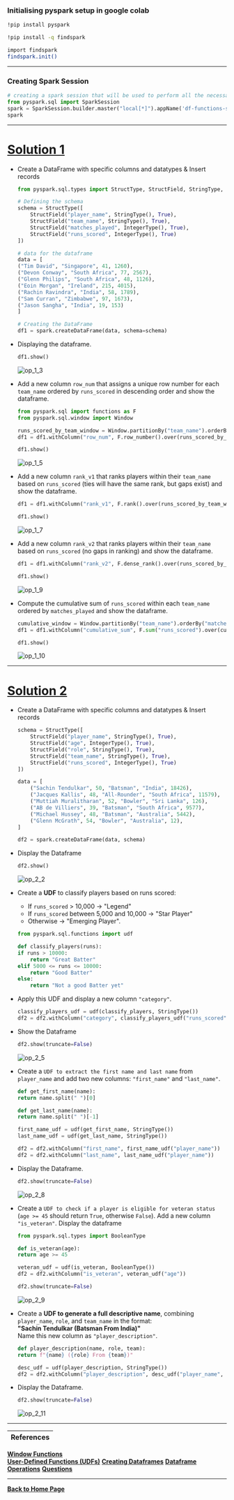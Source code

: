 ### Initialising pyspark setup in google colab
```bash
!pip install pyspark
```
```bash
!pip install -q findspark
```
```bash
import findspark
findspark.init()
```

---

### Creating Spark Session
```python
# creating a spark session that will be used to perform all the necessary task on Spark
from pyspark.sql import SparkSession
spark = SparkSession.builder.master("local[*]").appName('df-functions-solutions').getOrCreate()
spark
```

---

# [Solution 1]()

- Create a DataFrame with specific columns and datatypes & Insert records

    ```python
    from pyspark.sql.types import StructType, StructField, StringType, IntegerType

    # Defining the schema
    schema = StructType([
        StructField("player_name", StringType(), True),
        StructField("team_name", StringType(), True),
        StructField("matches_played", IntegerType(), True),
        StructField("runs_scored", IntegerType(), True)
    ])

    # data for the dataframe
    data = [
    ("Tim David", "Singapore", 41, 1260),
    ("Devon Conway", "South Africa", 77, 2567),
    ("Glenn Philips", "South Africa", 48, 1126),
    ("Eoin Morgan", "Ireland", 215, 4015),
    ("Rachin Ravindra", "India", 58, 1789),
    ("Sam Curran", "Zimbabwe", 97, 1673),
    ("Jason Sangha", "India", 19, 153)
    ]

    # Creating the DataFrame
    df1 = spark.createDataFrame(data, schema=schema)
    ```

- Displaying the dataframe.
    ```python
    df1.show()
    ```
    ![op_1_3](outputs/1_3.png)


- Add a new column `row_num` that assigns a unique row number for each `team_name` ordered by `runs_scored` in descending order and show the dataframe.
    ```python
    from pyspark.sql import functions as F
    from pyspark.sql.window import Window

    runs_scored_by_team_window = Window.partitionBy("team_name").orderBy(df1.runs_scored.desc())
    df1 = df1.withColumn("row_num", F.row_number().over(runs_scored_by_team_window))

    df1.show()
    ```

    ![op_1_5](outputs/1_5.png)

- Add a new column `rank_v1` that ranks players within their `team_name` based on `runs_scored` (ties will have the same rank, but gaps exist) and show the dataframe.
    ```python
    df1 = df1.withColumn("rank_v1", F.rank().over(runs_scored_by_team_window))

    df1.show()
    ```
    ![op_1_7](outputs/1_7.png)


- Add a new column `rank_v2` that ranks players within their `team_name` based on `runs_scored` (no gaps in ranking) and show the dataframe.
    ```python
    df1 = df1.withColumn("rank_v2", F.dense_rank().over(runs_scored_by_team_window))

    df1.show()
    ```
    ![op_1_9](outputs/1_9.png)

- Compute the cumulative sum of `runs_scored` within each `team_name` ordered by `matches_played` and show the dataframe.
    ```python
    cumulative_window = Window.partitionBy("team_name").orderBy("matches_played").rowsBetween(Window.unboundedPreceding, Window.currentRow)
    df1 = df1.withColumn("cumulative_sum", F.sum("runs_scored").over(cumulative_window))

    df1.show()
    ```
    ![op_1_10](outputs/1_10.png)


---

# [Solution 2](df-functions-exercise.md#exercise-2-user-defined-functions-udfs)

- Create a DataFrame with specific columns and datatypes & Insert records
    ```python
    schema = StructType([
        StructField("player_name", StringType(), True),
        StructField("age", IntegerType(), True),
        StructField("role", StringType(), True),
        StructField("team_name", StringType(), True),
        StructField("runs_scored", IntegerType(), True)
    ])

    data = [
        ("Sachin Tendulkar", 50, "Batsman", "India", 18426),
        ("Jacques Kallis", 48, "All-Rounder", "South Africa", 11579),
        ("Muttiah Muralitharan", 52, "Bowler", "Sri Lanka", 126),
        ("AB de Villiers", 39, "Batsman", "South Africa", 9577),
        ("Michael Hussey", 48, "Batsman", "Australia", 5442),
        ("Glenn McGrath", 54, "Bowler", "Australia", 12),
    ]

    df2 = spark.createDataFrame(data, schema)
    ```

- Display the Dataframe
    ```python
    df2.show()
    ```
    ![op_2_2](outputs/2_2.png)

- Create a **UDF** to classify players based on runs scored:
   - If `runs_scored` > 10,000 → "Legend"
   - If `runs_scored` between 5,000 and 10,000 → "Star Player"
   - Otherwise → "Emerging Player".
    ```python
    from pyspark.sql.functions import udf

    def classify_players(runs):
    if runs > 10000:
        return "Great Batter"
    elif 5000 <= runs <= 10000:
        return "Good Batter"
    else:
        return "Not a good Batter yet"
    ```

- Apply this UDF and display a new column `"category"`.
    ```python
    classify_players_udf = udf(classify_players, StringType())
    df2 = df2.withColumn("category", classify_players_udf("runs_scored"))
    ```
- Show the Dataframe
    ```python
    df2.show(truncate=False)
    ```
    ![op_2_5](outputs/2_5.png)

- Create a `UDF to extract the first name and last name` from `player_name` and add two new columns: `"first_name"` and `"last_name"`.
    ```python
    def get_first_name(name):
    return name.split(" ")[0]

    def get_last_name(name):
    return name.split(" ")[-1]

    first_name_udf = udf(get_first_name, StringType())
    last_name_udf = udf(get_last_name, StringType())

    df2 = df2.withColumn("first_name", first_name_udf("player_name"))
    df2 = df2.withColumn("last_name", last_name_udf("player_name"))
    ```
- Display the Dataframe.
    ```python
    df2.show(truncate=False)
    ```
    ![op_2_8](outputs/2_8.png)

- Create a `UDF to check if a player is eligible for veteran status` (`age >= 45` should return `True`, otherwise `False`). Add a new column `"is_veteran"`. Display the dataframe
    ```python
    from pyspark.sql.types import BooleanType

    def is_veteran(age):
    return age >= 45

    veteran_udf = udf(is_veteran, BooleanType())
    df2 = df2.withColumn("is_veteran", veteran_udf("age"))

    df2.show(truncate=False)
    ```

    ![op_2_9](outputs/2_9.png)


- Create a **UDF to generate a full descriptive name**, combining `player_name`, `role`, and `team_name` in the format:  
   **"Sachin Tendulkar (Batsman From India)"**  
   Name this new column as `"player_description"`.
    ```python
    def player_description(name, role, team):
    return f"{name} ({role} From {team})"

    desc_udf = udf(player_description, StringType())
    df2 = df2.withColumn("player_description", desc_udf("player_name", "role", "team_name"))
    ```
- Display the Dataframe.
    ```python
    df2.show(truncate=False)
    ```
    ![op_2_11](outputs/2_11.png)

---

| References |
| ---------- |
**[Window Functions](df-functions.md#pyspark-window-functions)**  
**[User-Defined Functions (UDFs)](df-functions.md#pyspark-user-defined-functions-udfs)**
**[Creating Dataframes](/Dataframes/dataframes.md#creating-dataframes-in-pyspark)**
**[Dataframe Operations](/Dataframe_Operations/df-operations.md#pyspark-dataframe-operations)**
**[Questions](df-functions-exercise.md)** 


---
**[Back to Home Page](https://github.com/RahulRoy-rsp/Learning_PySpark)**
